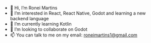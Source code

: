 - 👋 Hi, I’m Ronei Martins
- 👀 I’m interested in React, React Native, Godot and learning a new backend language
- 🌱 I’m currently learning Kotlin
- 💞️ I’m looking to collaborate on Godot
- 📫 You can talk to me on my email: roneimartins1@gmail.com
